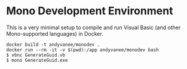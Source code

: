 # Mono Development Environment

This is a very minimal setup to compile and run Visual Basic
(and other Mono-supported languages) in Docker.

    docker build -t andyvanee/monodev .
    docker run --rm -it -v $(pwd):/app andyvanee/monodev bash
    $ vbnc GenerateGuid.vb
    $ mono GenerateGuid.exe
